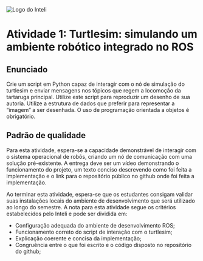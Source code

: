 <img src="../assets/logo-inteli.png" alt="Logo do Inteli"/>

# Atividade 1: Turtlesim: simulando um ambiente robótico integrado no ROS

## Enunciado

Crie um script em Python capaz de interagir com o nó de simulação do turtlesim e enviar mensagens nos tópicos que regem a locomoção da tartaruga principal. Utilize este script para reproduzir um desenho de sua autoria. Utilize a estrutura de dados que preferir para representar a “imagem” a ser desenhada. O uso de programação orientada a objetos é obrigatório.

## Padrão de qualidade

Para esta atividade, espera-se a capacidade demonstrável de interagir com o sistema operacional de robôs, criando um nó de comunicação com uma solução pré-existente. A entrega deve ser um vídeo demonstrando o funcionamento do projeto, um texto conciso descrevendo como foi feita a implementação e o link para o repositório público no github onde foi feita a implementação.

Ao terminar esta atividade, espera-se que os estudantes consigam validar suas instalações locais do ambiente de desenvolvimento que será utilizado ao longo do semestre. A nota para esta atividade segue os critérios estabelecidos pelo Inteli e pode ser dividida em:

- Configuração adequada do ambiente de desenvolvimento ROS;
- Funcionamento correto do script de interação com o turtlesim;
- Explicação coerente e concisa da implementação;
- Congruência entre o que foi escrito e o código disposto no repositório do github;
